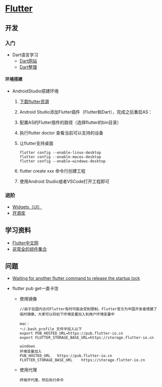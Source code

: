# [Flutter](https://flutter.dev/ )

## 开发

### 入门

+ Dart语言学习
  - [Dart网站](https://www.dartcn.com/)
  - [Dart整理](../Dart.md)

#### 环境搭建

+ AndroidStudio搭建环境

  1. [下载flutter资源](https://flutter.dev/docs/development/tools/sdk/releases#windows)

  3. Android Studio添加Flutter插件（Flutter和Dart），完成之后重启AS：

  4. 配置AS的Flutter插件的路径（选择flutter的bin目录）
  
  5. 执行flutter doctor 查看当前可以支持的设备
  
  6. 让flutter支持桌面
  
     ```
     flutter config --enable-linux-desktop    
     flutter config --enable-macos-desktop
     flutter config --enable-windows-desktop
     ```
  
  7. flutter create xxx 命令行创建工程
  
  7. 使用Android Studio或者VSCode打开工程即可

### 进阶

+ [Widgets（UI）](FlutterWidgets.md)
+ [开源库](FlutterOpenSource.md)

## 学习资料

+ [Flutter中文网](https://flutterchina.club/)
+ [非常全的组件集合](https://github.com/toly1994328/FlutterUnit)

## 问题

+ [Waiting for another flutter command to release the startup lock](https://blog.csdn.net/lucynie/article/details/106929170)

+ flutter pub get一直卡住

  - 使用镜像

    ```
    //由于在国内访问Flutter有时可能会受到限制，Flutter官方为中国开发者搭建了临时镜像，大家可以将如下环境变量加入到用户环境变量中
    
    mac：
    ～/.bash_profile 文件中加入以下
    export PUB_HOSTED_URL=https://pub.flutter-io.cn
    export FLUTTER_STORAGE_BASE_URL=https://storage.flutter-io.cn
    
    windows
    环境变量加入
    PUB_HOSTED_URL   https://pub.flutter-io.cn
    FLUTTER_STORAGE_BASE_URL    https://storage.flutter-io.cn
    ```

  - 使用代理

    ```
    终端开代理，然后执行命令
    ```

